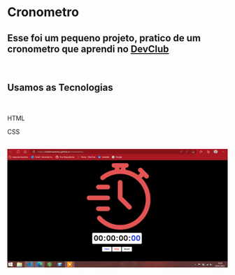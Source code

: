 
<h1>Cronometro</<h1>
<br>
<h2>Esse foi um pequeno projeto, pratico de um cronometro que aprendi no <a href="https://rodolfomori.com.br/devclub/">DevClub</a> </h2>
<br>
<h2>Usamos as Tecnologias</h2>
<br>
<p>HTML</p>
<p>CSS</p>
<br>
<img src="https://github.com/LuisFernandoLuz/cronometro/blob/ec81e1065c28000bda8a4295f13e5043ba3c720f/img/foto-crono.png"></img>
